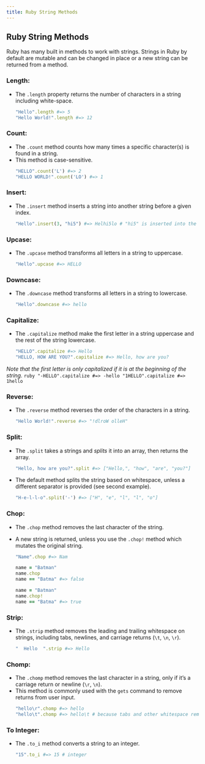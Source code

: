 ```yaml
---
title: Ruby String Methods
---
```

## Ruby String Methods
Ruby has many built in methods to work with strings. Strings in Ruby by default are mutable and can be changed in place or a new string can be returned from a method.

### Length:

*   The `.length` property returns the number of characters in a string including white-space.
    ```ruby
    "Hello".length #=> 5
    "Hello World!".length #=> 12
    ```

### Count:

*   The `.count` method counts how many times a specific character(s) is found in a string.
*   This method is case-sensitive.
    ```ruby
    "HELLO".count('L') #=> 2
    "HELLO WORLD!".count('LO') #=> 1
    ```

### Insert:

*   The `.insert` method inserts a string into another string before a given index.
    ```ruby
    "Hello".insert(3, "hi5") #=> Helhi5lo # "hi5" is inserted into the string right before the second 'l' which is at index 3
    ```

### Upcase:

*   The `.upcase` method transforms all letters in a string to uppercase.
    ```ruby
    "Hello".upcase #=> HELLO
    ```

### Downcase:

*   The `.downcase` method transforms all letters in a string to lowercase.
    ```ruby
    "Hello".downcase #=> hello
    ```

### Capitalize:

*   The `.capitalize` method make the first letter in a string uppercase and the rest of the string lowercase.
    ```ruby
    "HELLO".capitalize #=> Hello
    "HELLO, HOW ARE YOU?".capitalize #=> Hello, how are you?
    ```

_Note that the first letter is only capitalized if it is at the beginning of the string._
    ```ruby
    "-HELLO".capitalize #=> -hello
    "1HELLO".capitalize #=> 1hello
    ```

### Reverse:

*   The `.reverse` method reverses the order of the characters in a string.
    ```ruby
    "Hello World!".reverse #=> "!dlroW olleH"
    ```

### Split:

*   The `.split` takes a strings and _splits_ it into an array, then returns the array.
    ```ruby
    "Hello, how are you?".split #=> ["Hello,", "how", "are", "you?"]
    ```
    
*   The default method splits the string based on whitespace, unless a different separator is provided (see second example).
    ```ruby
    "H-e-l-l-o".split('-') #=> ["H", "e", "l", "l", "o"]
    ```

### Chop:

*   The `.chop` method removes the last character of the string.
*   A new string is returned, unless you use the `.chop!` method which mutates the original string.
    ```ruby
    "Name".chop #=> Nam
    ```

    ```ruby
    name = "Batman"
    name.chop
    name == "Batma" #=> false
    ```

    ```ruby
    name = "Batman"
    name.chop!
    name == "Batma" #=> true
    ```

### Strip:

*   The `.strip` method removes the leading and trailing whitespace on strings, including tabs, newlines, and carriage returns (`\t`, `\n`, `\r`).
    ```ruby
    "  Hello  ".strip #=> Hello
    ```

### Chomp:

*   The `.chomp` method removes the last character in a string, only if it’s a carriage return or newline (`\r`, `\n`).
*   This method is commonly used with the `gets` command to remove returns from user input.
    ```ruby
    "hello\r".chomp #=> hello
    "hello\t".chomp #=> hello\t # because tabs and other whitespace remain intact when using `chomp`
    ```

### To Integer:

*   The `.to_i` method converts a string to an integer.
    ```ruby
    "15".to_i #=> 15 # integer
    ```
